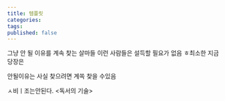 ```yaml
---
title: 템플릿
categories: 
tags: 
published: false
---
```


그냥 안 될 이유를 계속 찾는 살마들
이런 사람들은 설득할 필요가 없음
ㅎ최소한 지금 당장은

안될이유는 사실 찾으려면 계쏙 찾을 수있음

ㅅ비ㅣ조는안된다.
<독서의 기술>
